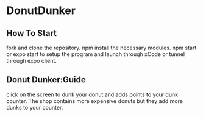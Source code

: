 # DonutDunker

## How To Start

fork and clone the repository.
npm install the necessary modules.
npm start or expo start to setup the program and launch through xCode or tunnel through expo client.

## Donut Dunker:Guide

click on the screen to dunk your donut and adds points to your dunk counter.
The shop contains more expensive donuts but they add more dunks to your counter.
